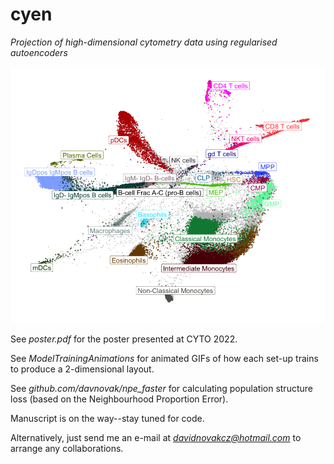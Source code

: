 # cyen

*Projection of high-dimensional cytometry data using regularised autoencoders*

![cyen VAE-quad on Samusik](layout.png)

See *poster.pdf* for the poster presented at CYTO 2022.

See *ModelTrainingAnimations* for animated GIFs of how each set-up trains to produce a 2-dimensional layout.

See *github.com/davnovak/npe_faster* for calculating population structure loss (based on the Neighbourhood Proportion Error).

Manuscript is on the way--stay tuned for code.

Alternatively, just send me an e-mail at *davidnovakcz@hotmail.com* to arrange any collaborations.
